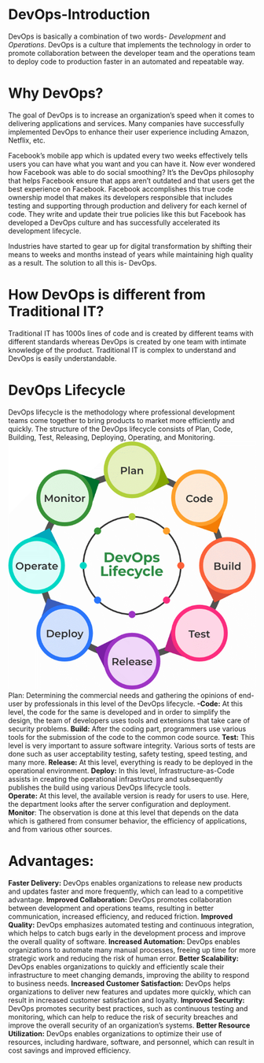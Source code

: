 # DevOps-Introduction

DevOps is basically a combination of two words- *Development* and *Operations*. DevOps is a culture that implements the technology in order to promote collaboration between the developer team and the operations team to deploy code to production faster in an automated and repeatable way.

# Why DevOps?
The goal of DevOps is to increase an organization’s speed when it comes to delivering applications and services. Many companies have successfully implemented DevOps to enhance their user experience including Amazon, Netflix, etc.

Facebook’s mobile app which is updated every two weeks effectively tells users you can have what you want and you can have it. Now ever wondered how Facebook was able to do social smoothing? It’s the DevOps philosophy that helps Facebook ensure that apps aren’t outdated and that users get the best experience on Facebook. Facebook accomplishes this true code ownership model that makes its developers responsible that includes testing and supporting through production and delivery for each kernel of code. They write and update their true policies like this but Facebook has developed a DevOps culture and has successfully accelerated its development lifecycle.

Industries have started to gear up for digital transformation by shifting their means to weeks and months instead of years while maintaining high quality as a result.  The solution to all this is- DevOps.

# How DevOps is different from Traditional IT?
Traditional IT has 1000s lines of code and is created by different teams with different standards whereas DevOps is created by one team with intimate knowledge of the product. Traditional IT is complex to understand and DevOps is easily understandable.

# DevOps Lifecycle
DevOps lifecycle is the methodology where professional development teams come together to bring products to market more efficiently and quickly. The structure of the DevOps lifecycle consists of Plan, Code, Building, Test, Releasing, Deploying, Operating,  and Monitoring.
![Alternative Text](images/DevOps-Intro.png)
Plan: Determining the commercial needs and gathering the opinions of end-user by professionals in this level of the DevOps lifecycle. 
**-Code:** At this level, the code for the same is developed and in order to simplify the design, the team of developers uses tools and extensions that take care of security problems.
**Build:** After the coding part, programmers use various tools for the submission of the code to the common code source.
**Test:** This level is very important to assure software integrity. Various sorts of tests are done such as user acceptability testing, safety testing, speed testing, and many more.
**Release:** At this level, everything is ready to be deployed in the operational environment.
**Deploy:** In this level, Infrastructure-as-Code assists in creating the operational infrastructure and subsequently publishes the build using various DevOps lifecycle tools.  
**Operate:** At this level, the available version is ready for users to use. Here, the department looks after the server configuration and deployment.
**Monitor**: The observation is done at this level that depends on the data which is gathered from consumer behavior, the efficiency of applications, and from various other sources.

# Advantages:
**Faster Delivery:** DevOps enables organizations to release new products and updates faster and more frequently, which can lead to a competitive advantage.
**Improved Collaboration:** DevOps promotes collaboration between development and operations teams, resulting in better communication, increased efficiency, and reduced friction.
**Improved Quality:** DevOps emphasizes automated testing and continuous integration, which helps to catch bugs early in the development process and improve the overall quality of software.
**Increased Automation:** DevOps enables organizations to automate many manual processes, freeing up time for more strategic work and reducing the risk of human error.
**Better Scalability:** DevOps enables organizations to quickly and efficiently scale their infrastructure to meet changing demands, improving the ability to respond to business needs.
**Increased Customer Satisfaction:** DevOps helps organizations to deliver new features and updates more quickly, which can result in increased customer satisfaction and loyalty.
**Improved Security:** DevOps promotes security best practices, such as continuous testing and monitoring, which can help to reduce the risk of security breaches and improve the overall security of an organization’s systems.
**Better Resource Utilization:** DevOps enables organizations to optimize their use of resources, including hardware, software, and personnel, which can result in cost savings and improved efficiency.
